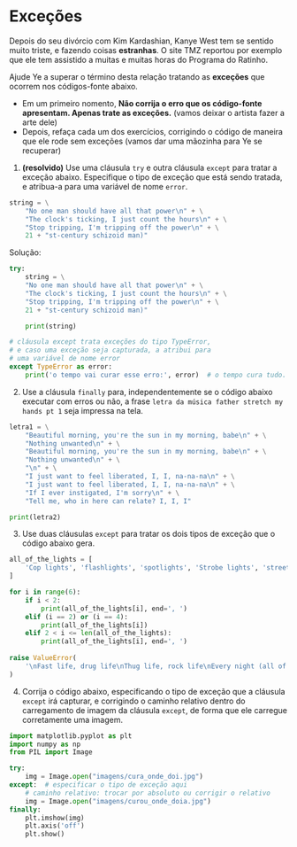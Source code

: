 # Exceções

Depois do seu divórcio com Kim Kardashian, Kanye West tem se sentido muito triste,
e fazendo coisas **estranhas**. O site TMZ reportou por exemplo que ele tem 
assistido a muitas e muitas horas do Programa do Ratinho. 

Ajude Ye a superar o término desta relação tratando as **exceções** que ocorrem
nos códigos-fonte abaixo.

* Em um primeiro nomento, **Não corrija o erro que os código-fonte apresentam. 
Apenas trate as exceções.** (vamos deixar o artista fazer a arte dele)
* Depois, refaça cada um dos exercícios, corrigindo o código de maneira que ele
  rode sem exceções (vamos dar uma mãozinha para Ye se recuperar)


1. **(resolvido)** Use uma cláusula `try` e outra cláusula `except` para tratar
   a exceção abaixo. Especifique o tipo de exceção que está sendo tratada, e 
   atribua-a para uma variável de nome `error`.

```python
string = \
    "No one man should have all that power\n" + \
    "The clock's ticking, I just count the hours\n" + \
    "Stop tripping, I'm tripping off the power\n" + \
    21 + "st-century schizoid man)"
```

Solução:

```python
try:
    string = \
    "No one man should have all that power\n" + \
    "The clock's ticking, I just count the hours\n" + \
    "Stop tripping, I'm tripping off the power\n" + \
    21 + "st-century schizoid man)"

    print(string)

# cláusula except trata exceções do tipo TypeError, 
# e caso uma exceção seja capturada, a atribui para 
# uma variável de nome error
except TypeError as error:  
    print('o tempo vai curar esse erro:', error)  # o tempo cura tudo.
```

2. Use a cláusula `finally` para, independentemente se o código abaixo executar
   com erros ou não, a frase `letra da música father stretch my hands pt 1` 
   seja impressa na tela.

```python
letra1 = \
    "Beautiful morning, you're the sun in my morning, babe\n" + \
    "Nothing unwanted\n" + \
    "Beautiful morning, you're the sun in my morning, babe\n" + \
    "Nothing unwanted\n" + \
    "\n" + \
    "I just want to feel liberated, I, I, na-na-na\n" + \
    "I just want to feel liberated, I, I, na-na-na\n" + \
    "If I ever instigated, I'm sorry\n" + \
    "Tell me, who in here can relate? I, I, I"

print(letra2)
```

3. Use duas cláusulas `except` para tratar os dois tipos de exceção que o código
   abaixo gera.

```python
all_of_the_lights = [
    'Cop lights', 'flashlights', 'spotlights', 'Strobe lights', 'street lights'
]

for i in range(6):
    if i < 2:
        print(all_of_the_lights[i], end=', ')
    elif (i == 2) or (i == 4):
        print(all_of_the_lights[i])
    elif 2 < i <= len(all_of_the_lights):
        print(all_of_the_lights[i], end=', ')
    
raise ValueError(
    '\nFast life, drug life\nThug life, rock life\nEvery night (all of the nights)'
)
```

4. Corrija o código abaixo, especificando o tipo de exceção que a cláusula 
`except` irá capturar, e corrigindo o caminho relativo dentro do carregamento
de imagem da cláusula `except`, de forma que ele carregue corretamente uma imagem.

```python
import matplotlib.pyplot as plt
import numpy as np
from PIL import Image

try:
    img = Image.open("imagens/cura_onde_doi.jpg")  
except:  # especificar o tipo de exceção aqui
    # caminho relativo: trocar por absoluto ou corrigir o relativo
    img = Image.open("imagens/curou_onde_doia.jpg")  
finally:
    plt.imshow(img)
    plt.axis('off')
    plt.show()
```
